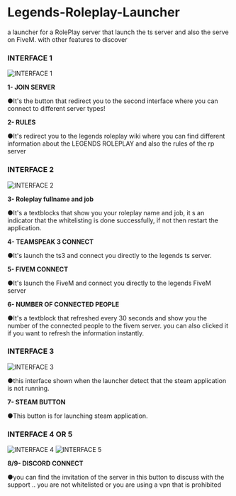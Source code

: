 # Legends-Roleplay-Launcher
a launcher for a RolePlay server that launch the ts server and also the serve on FiveM. with other features to discover



### INTERFACE 1
![INTERFACE 1](https://i.ibb.co/Db8CRqw/1.png)

**1- JOIN SERVER**

●It's the button that redirect you to the second interface where you can connect to different server types!

**2- RULES**

●It's redirect you to the legends roleplay wiki where you can find different information about the LEGENDS ROLEPLAY and also the rules of the rp server


### INTERFACE 2
![INTERFACE 2](https://i.ibb.co/sKYPJKN/2.png)

**3- Roleplay fullname and job**

●It's a textblocks that show you your roleplay name and job, it s an indicator that the whitelisting is done successfully, if not then restart the application.

**4- TEAMSPEAK 3 CONNECT**

●It's launch the ts3 and connect you directly to the legends ts server.

**5- FIVEM CONNECT**

●It's launch the FiveM and connect you directly to the legends FiveM server

**6- NUMBER OF CONNECTED PEOPLE**

●It's a textblock that refreshed every 30 seconds and show you the number of the connected people to the fivem server. you can also clicked it if you want to refresh the information instantly.

### INTERFACE 3
![INTERFACE 3](https://i.ibb.co/gZQDhhV/3.png)

●this interface shown when the launcher detect that the steam application is not running.

**7- STEAM BUTTON**

●This button is for launching steam application.

### INTERFACE 4 OR 5
![INTERFACE 4](https://i.ibb.co/S05cpTk/4.png)
![INTERFACE 5](https://i.ibb.co/gP7GLjY/5.png)

**8/9- DISCORD CONNECT**

●you can find the invitation of the server in this button to discuss with the support .. you are not whitelisted or you are using a vpn that is prohibited
